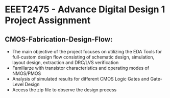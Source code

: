 # EEET2475 - Advance Digital Design 1 Project Assignment

## CMOS-Fabrication-Design-Flow:
* The main objective of the project focuses on utilizing the EDA Tools for full-custom design flow consisting of schematic design, simulation, layout design, extraction and DRC/LVS verification
* Familiarze with transistor characteristics and operating modes of NMOS/PMOS
* Analysis of simulated results for different CMOS Logic Gates and Gate-Level Design
* Access the zip file to observe the design process
